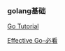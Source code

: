 ### golang基础

[Go Tutorial](https://tour.golang.org/welcome/1)

[Effective Go-必看](https://golang.org/doc/effective_go.html)